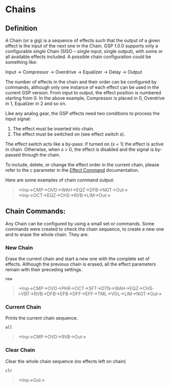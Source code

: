 # Chains

## Definition

A Chain (or a gig) is a sequence of effects such that the output of a given effect is the input of the next one in the Chain. GSP 1.0.0 supports only a configurable single Chain (SISO – single input, single output), with some or all available effects included. A possible chain configuration could be something like:

Input $\rightarrow$ Compressor $\rightarrow$ Overdrive $\rightarrow$ Equalizer $\rightarrow$ Delay $\rightarrow$ Output

The number of effects in the chain and their order can be configured by commands, although only one instance of each effect can be used in the current GSP version. From input to output, the effect position is numbered starting from 0. In the above example, Compressor is placed in 0, Overdrive in 1, Equalizer in 2 and so on.

Like any analog gear, the GSP effects need two conditions to process the input signal:

1)	The effect must be inserted into chain.
2)	The effect must be switched on (see effect switch *s*).

The effect switch acts like a by-pass: if turned on (*s* = 1) the effect is active in chain. Otherwise, when *s* = 0, the effect is disabled and the signal is by-passed through the chain.

To include, delete, or change the effect order in the current chain, please refer to the *c* parameter in the [Effect Command](https://github.com/Guitar-Sound-Processing/GSP/blob/main/gsp_daisy/Effects.md) documentation.

Here are some examples of chain command output:

> ->Inp->CMP->OVD->WAH->EQZ->DFB->NGT->Out-> <br>
> ->Inp->OCT->EQZ->CHS->RVB->LIM->Out-></br>

## Chain Commands:

Any Chain can be configured by using a small set or commands. Some commands were created to check the chain sequence, to create a new one and to erase the whole chain. They are:

### New Chain

Erase the current chain and start a new one with the complete set of effects. Although the previous chain is erased, all the effect parameters remain with their preceding settings.

	new

> ->Inp->CMP->OVD->PHR->OCT->SFT->DTN->WAH->EQZ->CHS->VBT->RVB->DFB->EFB->DFF->EFF->TML->VOL->LIM->NGT->Out->


### Current Chain

Prints the current chain sequence.

	all

> ->Inp->CMP->OVD->RVB->Out->

### Clear Chain

Clear the whole chain sequence (no effects left on chain)

	clr

> ->Inp->Out->

